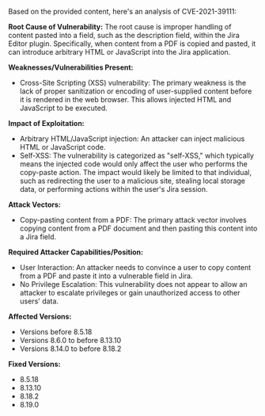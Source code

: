 Based on the provided content, here's an analysis of CVE-2021-39111:

**Root Cause of Vulnerability:**
The root cause is improper handling of content pasted into a field, such as the description field, within the Jira Editor plugin. Specifically, when content from a PDF is copied and pasted, it can introduce arbitrary HTML or JavaScript into the Jira application.

**Weaknesses/Vulnerabilities Present:**
- Cross-Site Scripting (XSS) vulnerability: The primary weakness is the lack of proper sanitization or encoding of user-supplied content before it is rendered in the web browser. This allows injected HTML and JavaScript to be executed.

**Impact of Exploitation:**
- Arbitrary HTML/JavaScript injection: An attacker can inject malicious HTML or JavaScript code.
- Self-XSS: The vulnerability is categorized as "self-XSS," which typically means the injected code would only affect the user who performs the copy-paste action. The impact would likely be limited to that individual, such as redirecting the user to a malicious site, stealing local storage data, or performing actions within the user's Jira session.

**Attack Vectors:**
- Copy-pasting content from a PDF: The primary attack vector involves copying content from a PDF document and then pasting this content into a Jira field.

**Required Attacker Capabilities/Position:**
- User Interaction: An attacker needs to convince a user to copy content from a PDF and paste it into a vulnerable field in Jira.
- No Privilege Escalation: This vulnerability does not appear to allow an attacker to escalate privileges or gain unauthorized access to other users' data.

**Affected Versions:**
- Versions before 8.5.18
- Versions 8.6.0 to before 8.13.10
- Versions 8.14.0 to before 8.18.2

**Fixed Versions:**
- 8.5.18
- 8.13.10
- 8.18.2
- 8.19.0